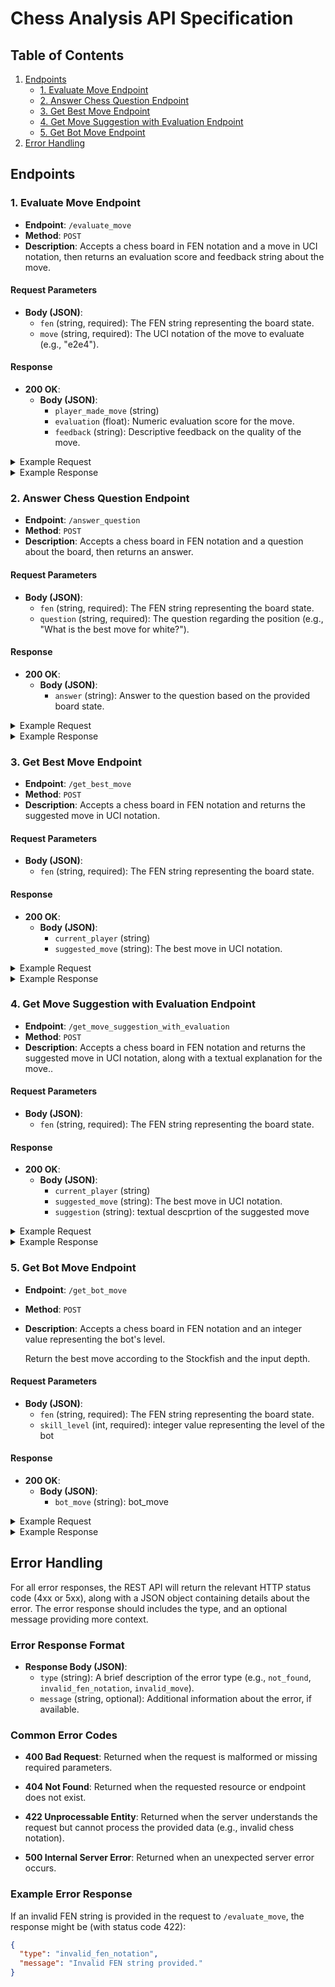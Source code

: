 # Chess Analysis API Specification

## Table of Contents

1. [Endpoints](#endpoints)
   - [1. Evaluate Move Endpoint](#1-evaluate-move-endpoint)
   - [2. Answer Chess Question Endpoint](#2-answer-chess-question-endpoint)
   - [3. Get Best Move Endpoint](#3-get-best-move-endpoint)
   - [4. Get Move Suggestion with Evaluation Endpoint](#4-Get-Move-Suggestion-with-Evaluation-Endpoint)
   - [5. Get Bot Move Endpoint](#5-get-bot-move-endpoint)
2. [Error Handling](#error-handling)

## Endpoints

### 1. Evaluate Move Endpoint

- **Endpoint**: `/evaluate_move`
- **Method**: `POST`
- **Description**: Accepts a chess board in FEN notation and a move in UCI notation, then returns an evaluation score and feedback string about the move.

#### Request Parameters

- **Body (JSON)**:
  - `fen` (string, required): The FEN string representing the board state.
  - `move` (string, required): The UCI notation of the move to evaluate (e.g., "e2e4").

#### Response

- **200 OK**:
  - **Body (JSON)**:
    - `player_made_move` (string)
    - `evaluation` (float): Numeric evaluation score for the move.
    - `feedback` (string): Descriptive feedback on the quality of the move.

<details>
<summary>Example Request</summary>

```json
POST /evaluate_move
{
  "fen": "r1bqkbnr/pppppppp/2n5/8/4P3/5N2/PPPP1PPP/RNBQKB1R b KQkq - 2 2",
  "move": "e7e5"
}
```

</details>

<details>
<summary>Example Response</summary>

```json
{
  "player_made_move": "w",
  "evaluation": -1.39,
  "feedback": " Moving the b-pawn to b4 is not an advantageous move, as it reduces the mobility of your other pieces and creates a weakness on the b3 square, making it difficult to defend. It also further exposes your king, which could be dangerous in the long run. Generally, early in the game, it's ideal to focus on controlling the center of the board and developing your pieces, rather than shuffling pawns around, which can limit the potential of your game. Rethink your strategy and consider moves that prioritize controlling the center with pieces like your knight and bishop, which will promote a stronger, more developed board state. Look to maintain a more solid, stable position and aim for long-term strength in each move you make."
}
```

</details>

### 2. Answer Chess Question Endpoint

- **Endpoint**: `/answer_question`
- **Method**: `POST`
- **Description**: Accepts a chess board in FEN notation and a question about the board, then returns an answer.

#### Request Parameters

- **Body (JSON)**:
  - `fen` (string, required): The FEN string representing the board state.
  - `question` (string, required): The question regarding the position (e.g., "What is the best move for white?").

#### Response

- **200 OK**:
  - **Body (JSON)**:
    - `answer` (string): Answer to the question based on the provided board state.

<details>
<summary>Example Request</summary>

```json
POST /answer_question
{
  "fen": "r1bqkbnr/pppppppp/2n5/8/4P3/5N2/PPPP1PPP/RNBQKB1R b KQkq - 2 2",
  "question": "What can i do to improve my pawn structure in this state?"
}
```

</details>

<details>
<summary>Example Response</summary>

```json
{
  "answer": "Try to ensure the pawns defend eachother, and don't stack pawns."
}
```

</details>

### 3. Get Best Move Endpoint

- **Endpoint**: `/get_best_move`
- **Method**: `POST`
- **Description**: Accepts a chess board in FEN notation and returns the suggested move in UCI notation.

#### Request Parameters

- **Body (JSON)**:
  - `fen` (string, required): The FEN string representing the board state.

#### Response

- **200 OK**:
  - **Body (JSON)**:
      - `current_player` (string)
      - `suggested_move` (string): The best move in UCI notation.

<details>
<summary>Example Request</summary>

```json
POST /get_best_move
{
  "fen": "r1bqkbnr/pppppppp/2n5/8/4P3/5N2/PPPP1PPP/RNBQKB1R b KQkq - 2 2"
}
```

</details>

<details>
<summary>Example Response</summary>

```json
{
  "current_player": "w",
  "suggested_move": "e2e4",
}
```

</details>

### 4. Get Move Suggestion with Evaluation Endpoint

- **Endpoint**: `/get_move_suggestion_with_evaluation`
- **Method**: `POST`
- **Description**: Accepts a chess board in FEN notation and returns the suggested move in UCI notation, along with a textual explanation for the move..

#### Request Parameters

- **Body (JSON)**:
  - `fen` (string, required): The FEN string representing the board state.

#### Response

- **200 OK**:
  - **Body (JSON)**:
      - `current_player` (string)
      - `suggested_move` (string): The best move in UCI notation.
      - `suggestion` (string): textual descprtion of the suggested move

<details>
<summary>Example Request</summary>

```json
POST /get_move_suggestion_with_evaluation
{
  "fen": "r1bqkbnr/pppppppp/2n5/8/4P3/5N2/PPPP1PPP/RNBQKB1R b KQkq - 2 2"
}
```

</details>

<details>
<summary>Example Response</summary>

```json
{
  "current_player": "w",
  "suggested_move": "e2e4",
  "suggestion": "Move e4 pairs your pawn with the opponent's, controlling center and opening lines for your pieces to develop. A good start as it aims to establish dominance, seize space and limit Black's options. Value is positive+0.7, signifying an attacking edge with an open game favoring your side. It's the classic starting move for a reason, breaking open the center & allowing you to prepare for castling kingside, and a Bn or Qn jump to f3, while Rb1 moves to d1-c1 line; overall aiming for rapid piece development and an active game ahead."
}
```

</details>



### 5. Get Bot Move Endpoint

- **Endpoint**: `/get_bot_move`
- **Method**: `POST`
- **Description**: Accepts a chess board in FEN notation and an integer value representing the bot's level. 

  Return the best move according to the Stockfish and the input depth.

#### Request Parameters

- **Body (JSON)**:
  - `fen` (string, required): The FEN string representing the board state.
  - `skill_level` (int, required): integer value representing the level of the bot

#### Response

- **200 OK**:
  - **Body (JSON)**:
      - `bot_move` (string): bot_move

<details>
<summary>Example Request</summary>

```json
POST /get_bot_move
{
  "fen": "r2qkbnr/pp3ppp/2np4/2p1pb2/3PP3/5N2/PPP2PPP/RNBQKB1R w KQkq - 0 1",
  "skill_level": 19
}
```

</details>

<details>
<summary>Example Response</summary>

```json
{
  "bot_move": "e4f5"
}
```

</details>

## Error Handling

For all error responses, the REST API will return the relevant HTTP status code (4xx or 5xx), along with a JSON object containing details about the error. The error response should includes the type, and an optional message providing more context.

### Error Response Format

- **Response Body (JSON)**:
  - `type` (string): A brief description of the error type (e.g., `not_found`, `invalid_fen_notation`, `invalid_move`).
  - `message` (string, optional): Additional information about the error, if available.

### Common Error Codes

- **400 Bad Request**: Returned when the request is malformed or missing required parameters.

- **404 Not Found**: Returned when the requested resource or endpoint does not exist.

- **422 Unprocessable Entity**: Returned when the server understands the request but cannot process the provided data (e.g., invalid chess notation).

- **500 Internal Server Error**: Returned when an unexpected server error occurs.

### Example Error Response

If an invalid FEN string is provided in the request to `/evaluate_move`, the response might be (with status code 422):

```json
{
  "type": "invalid_fen_notation",
  "message": "Invalid FEN string provided."
}
```
